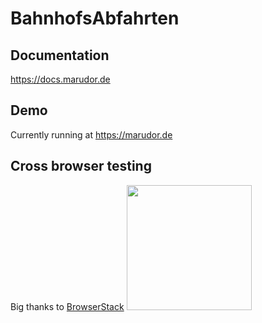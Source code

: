 # BahnhofsAbfahrten

## Documentation
https://docs.marudor.de

## Demo
Currently running at https://marudor.de

## Cross browser testing
Big thanks to [BrowserStack](https://browserstack.com)
<a href="https://browserstack.com"><img width=200 src="https://live.browserstack.com/images/opensource/browserstack-logo.svg"></a>


